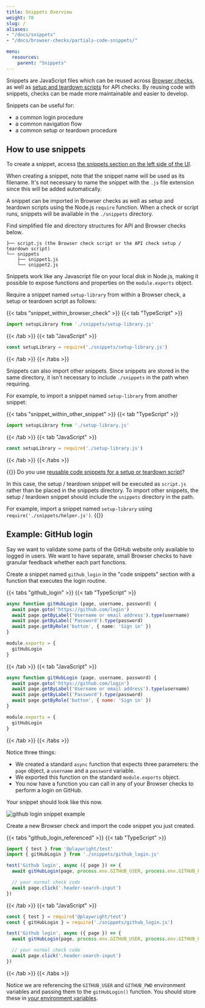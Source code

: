 ```yaml
---
title: Snippets Overview
weight: 70
slug: /
aliases:
- "/docs/snippets"
- "/docs/browser-checks/partials-code-snippets/"

menu:
  resources:
    parent: "Snippets"
---
```


Snippets are JavaScript files which can be reused across [Browser checks](/docs/browser-checks/), as well as [setup and teardown scripts](/docs/api-checks/setup-teardown-scripts/) for API checks. By reusing code with snippets, checks can be made more maintainable and easier to develop.

Snippets can be useful for:

- a common login procedure
- a common navigation flow
- a common setup or teardown procedure

## How to use snippets

To create a snippet, access <a href="https://app.checklyhq.com/snippets" target="_blank">the snippets section on the left side of the UI</a>.

When creating a snippet, note that the snippet name will be used as its filename. It's not necessary to name the snippet with the `.js` file extension since this will be added automatically.

A snippet can be imported in Browser checks as well as setup and teardown scripts using the Node.js `require` function. When a check or script runs, snippets will be available in the `./snippets` directory.

Find simplified file and directory structures for API and Browser checks below.

```
├── script.js (the Browser check script or the API check setup / teardown script)
└── snippets
    ├── snippet1.js
    └── snippet2.js
```

Snippets work like any Javascript file on your local disk in Node.js, making it possible to expose functions and properties on the `module.exports` object.

Require a snippet named `setup-library` from within a Browser check, a setup or teardown script as follows:

{{< tabs "snippet_within_browser_check" >}}
{{< tab "TypeScript" >}}
```ts
import setupLibrary from './snippets/setup-library.js'
```
{{< /tab >}}
{{< tab "JavaScript" >}}
```js
const setupLibrary = require('./snippets/setup-library.js')
```
{{< /tab >}}
{{< /tabs >}}

Snippets can also import other snippets. Since snippets are stored in the same directory, it isn't necessary to include `./snippets` in the path when requiring.

For example, to import a snippet named `setup-library` from another snippet:

{{< tabs "snippet_within_other_snippet" >}}
{{< tab "TypeScript" >}}
```ts
import setupLibrary from './setup-library.js'
```
{{< /tab >}}
{{< tab "JavaScript" >}}
```js
const setupLibrary = require('./setup-library.js')
```
{{< /tab >}}
{{< /tabs >}}


{{<info >}}
Do you use [reusable code snippets for a setup or teardown script](/docs/api-checks/setup-teardown-scripts/#reusable-code-snippets)?

In this case, the setup / teardown snippet will be executed as `script.js` rather than be placed in the snippets directory. To import other snippets, the setup / teardown snippet should include the `snippets` directory in the path.

For example, import a snippet named `setup-library` using  `require('./snippets/helper.js')`.
{{</info >}}

## Example: GitHub login

Say we want to validate some parts of the GitHub website only available to logged in users. We want to have separate, small
Browser checks to have granular feedback whether each part functions.

Create a snippet named `github_login` in the "code snippets" section with a function that executes the login routine.

{{< tabs "github_login" >}}
{{< tab "TypeScript" >}}
```ts
async function gitHubLogin (page, username, password) {
  await page.goto('https://github.com/login')
  await page.getByLabel('Username or email address').type(username)
  await page.getByLabel('Password').type(password)
  await page.getByRole('button', { name: 'Sign in' })
}

module.exports = {
  gitHubLogin
}
```
{{< /tab >}}
{{< tab "JavaScript" >}}
```js
async function gitHubLogin (page, username, password) {
  await page.goto('https://github.com/login')
  await page.getByLabel('Username or email address').type(username)
  await page.getByLabel('Password').type(password)
  await page.getByRole('button', { name: 'Sign in' })
}

module.exports = {
  gitHubLogin
}
```
{{< /tab >}}
{{< /tabs >}}

Notice three things:

- We created a standard `async` function that expects three parameters: the `page` object, a `username` and a `password` variable.
- We exported this function on the standard `module.exports` object.
- You now have a function you can call in any of your Browser checks to perform a login on GitHub.

Your snippet should look like this now.

![github login snippet example](/docs/images/browser-checks/github_login_snippet_example.png)

Create a new Browser check and import the code snippet you just created.

{{< tabs "github_login_referenced" >}}
{{< tab "TypeScript" >}}
```ts
import { test } from '@playwright/test'
import { gitHubLogin } from './snippets/github_login.js'

test('Github login', async ({ page }) => {
  await gitHubLogin(page, process.env.GITHUB_USER, process.env.GITHUB_PWD)

  // your normal check code
  await page.click('.header-search-input')
})
```
{{< /tab >}}
{{< tab "JavaScript" >}}
```js
const { test } = require('@playwright/test')
const { gitHubLogin } = require('./snippets/github_login.js')

test('Github login', async ({ page }) => {
  await gitHubLogin(page, process.env.GITHUB_USER, process.env.GITHUB_PWD)

  // your normal check code
  await page.click('.header-search-input')
})
```
{{< /tab >}}
{{< /tabs >}}

Notice we are referencing the `GITHUB_USER` and `GITHUB_PWD` environment variables and passing them to the `gitHubLogin()` function.
You should store these in [your environment variables](/docs/browser-checks/variables/).
